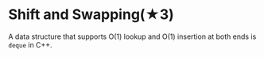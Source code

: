 # Shift and Swapping(★3)

A data structure that supports O(1) lookup and O(1) insertion at both ends is `deque` in C++.
